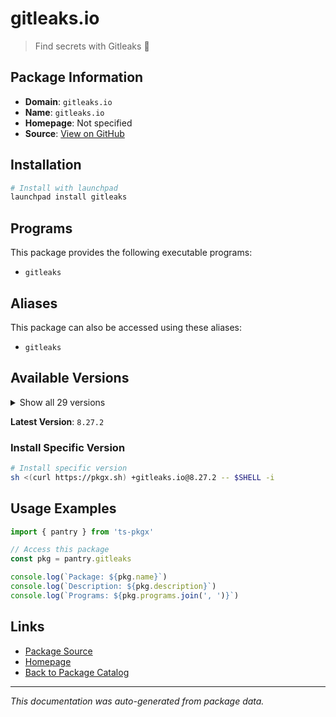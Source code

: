 # gitleaks.io

> Find secrets with Gitleaks 🔑

## Package Information

- **Domain**: `gitleaks.io`
- **Name**: `gitleaks.io`
- **Homepage**: Not specified
- **Source**: [View on GitHub](https://github.com/pkgxdev/pantry/tree/main/projects/gitleaks.io/package.yml)

## Installation

```bash
# Install with launchpad
launchpad install gitleaks
```

## Programs

This package provides the following executable programs:

- `gitleaks`

## Aliases

This package can also be accessed using these aliases:

- `gitleaks`

## Available Versions

<details>
<summary>Show all 29 versions</summary>

- `8.27.2`, `8.27.1`, `8.27.0`, `8.26.0`, `8.25.1`
- `8.25.0`, `8.24.3`, `8.24.2`, `8.24.0`, `8.23.3`
- `8.23.2`, `8.23.1`, `8.23.0`, `8.22.1`, `8.22.0`
- `8.21.4`, `8.21.3`, `8.21.2`, `8.21.1`, `8.21.0`
- `8.20.1`, `8.20.0`, `8.19.3`, `8.19.2`, `8.19.1`
- `8.18.4`, `8.18.3`, `8.18.2`, `8.18.1`

</details>

**Latest Version**: `8.27.2`

### Install Specific Version

```bash
# Install specific version
sh <(curl https://pkgx.sh) +gitleaks.io@8.27.2 -- $SHELL -i
```

## Usage Examples

```typescript
import { pantry } from 'ts-pkgx'

// Access this package
const pkg = pantry.gitleaks

console.log(`Package: ${pkg.name}`)
console.log(`Description: ${pkg.description}`)
console.log(`Programs: ${pkg.programs.join(', ')}`)
```

## Links

- [Package Source](https://github.com/pkgxdev/pantry/tree/main/projects/gitleaks.io/package.yml)
- [Homepage](#)
- [Back to Package Catalog](../package-catalog.md)

---

*This documentation was auto-generated from package data.*
